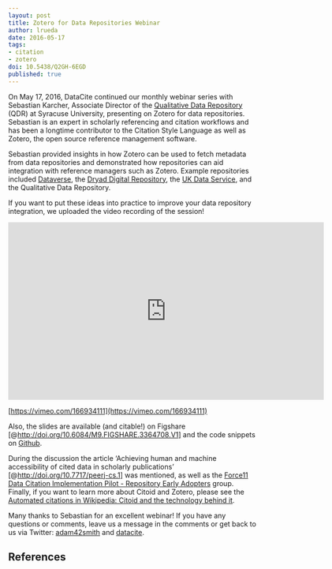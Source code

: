 ```yaml
---
layout: post
title: Zotero for Data Repositories Webinar
author: lrueda
date: 2016-05-17
tags:
- citation
- zotero
doi: 10.5438/Q2GH-6EGD
published: true
---
```

On May 17, 2016, DataCite continued our monthly webinar series with Sebastian Karcher, Associate Director of the [Qualitative Data Repository](https://qdr.syr.edu/) (QDR) at Syracuse University, presenting on Zotero for data repositories.  Sebastian is an expert in scholarly referencing and citation workflows and has been a longtime contributor to the Citation Style Language as well as Zotero, the open source reference management software.

Sebastian provided insights in how Zotero can be used to fetch metadata from data repositories and demonstrated how repositories can aid integration with reference managers such as Zotero. Example repositories included [Dataverse](http://dataverse.org/), the [Dryad Digital Repository](http://datadryad.org/), the [UK Data Service](https://www.ukdataservice.ac.uk/), and the Qualitative Data Repository.

If you want to put these ideas into practice to improve your data repository integration, we uploaded the video recording of the session!

<iframe src="https://player.vimeo.com/video/166934111" width="640" height="360" frameborder="0" webkitallowfullscreen mozallowfullscreen allowfullscreen></iframe>

[https://vimeo.com/166934111](https://vimeo.com/166934111)

Also, the slides are available (and citable!) on Figshare [@http://doi.org/10.6084/M9.FIGSHARE.3364708.V1] and the code snippets on [Github](https://github.com/adam3smith/zotero-workshops/tree/master/data-translators).

During the discussion the article ‘Achieving human and machine accessibility of cited data in scholarly publications’ [@http://doi.org/10.7717/peerj-cs.1] was mentioned, as well as the [Force11 Data Citation Implementation Pilot - Repository Early Adopters](https://www.force11.org/group/dcip/eg4repository) group. Finally, if you want to learn more about Citoid and Zotero, please see the [Automated citations in Wikipedia: Citoid and the technology behind it](https://www.mediawiki.org/wiki/Citoid/Zotero%27s_Tech_Talk).

Many thanks to Sebastian for an excellent webinar! If you have any questions or comments, leave us a message in the comments or get back to us via Twitter: [adam42smith](http://twitter.com/adam42smith) and [datacite](http://twitter.com/datacite).

## References
